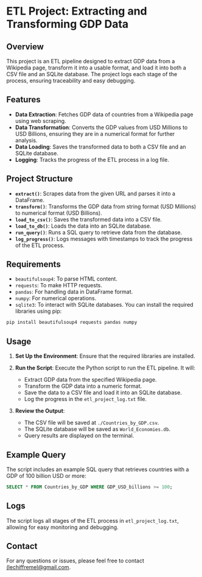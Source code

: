 
# ETL Project: Extracting and Transforming GDP Data
## Overview
This project is an ETL pipeline designed to extract GDP data from a Wikipedia page, transform it into a usable format, and load it into both a CSV file and an SQLite database. The project logs each stage of the process, ensuring traceability and easy debugging.
## Features
- **Data Extraction**: Fetches GDP data of countries from a Wikipedia page using web scraping.
- **Data Transformation**: Converts the GDP values from USD Millions to USD Billions, ensuring they are in a numerical format for further analysis.
- **Data Loading**: Saves the transformed data to both a CSV file and an SQLite database.
- **Logging**: Tracks the progress of the ETL process in a log file.
## Project Structure
- **`extract()`**: Scrapes data from the given URL and parses it into a DataFrame.
- **`transform()`**: Transforms the GDP data from string format (USD Millions) to numerical format (USD Billions).
- **`load_to_csv()`**: Saves the transformed data into a CSV file.
- **`load_to_db()`**: Loads the data into an SQLite database.
- **`run_query()`**: Runs a SQL query to retrieve data from the database.
- **`log_progress()`**: Logs messages with timestamps to track the progress of the ETL process.
## Requirements
- `beautifulsoup4`: To parse HTML content.
- `requests`: To make HTTP requests.
- `pandas`: For handling data in DataFrame format.
- `numpy`: For numerical operations.
- `sqlite3`: To interact with SQLite databases.
You can install the required libraries using pip:
```bash
pip install beautifulsoup4 requests pandas numpy
```
## Usage
1. **Set Up the Environment**: Ensure that the required libraries are installed.
   
2. **Run the Script**: Execute the Python script to run the ETL pipeline. It will:
   - Extract GDP data from the specified Wikipedia page.
   - Transform the GDP data into a numeric format.
   - Save the data to a CSV file and load it into an SQLite database.
   - Log the progress in the `etl_project_log.txt` file.
3. **Review the Output**:
   - The CSV file will be saved at `./Countries_by_GDP.csv`.
   - The SQLite database will be saved as `World_Economies.db`.
   - Query results are displayed on the terminal.
## Example Query
The script includes an example SQL query that retrieves countries with a GDP of 100 billion USD or more:
```sql
SELECT * FROM Countries_by_GDP WHERE GDP_USD_billions >= 100;
```
## Logs
The script logs all stages of the ETL process in `etl_project_log.txt`, allowing for easy monitoring and debugging.

## Contact
For any questions or issues, please feel free to contact [(lechiffremel@gmail.com](lechiffremel@gmail.com).
```
